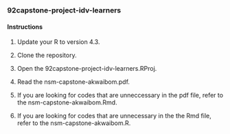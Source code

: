 ### 92capstone-project-idv-learners

#### Instructions

1. Update your R to version 4.3.

2. Clone the repository.

3. Open the 92capstone-project-idv-learners.RProj.

4. Read the nsm-capstone-akwaibom.pdf.

5. If you are looking for codes that are unneccessary in the pdf file, refer to the nsm-capstone-akwaibom.Rmd.

6. If you are looking for codes that are unnecessary in the the Rmd file, refer to the nsm-capstone-akwaibom.R.

